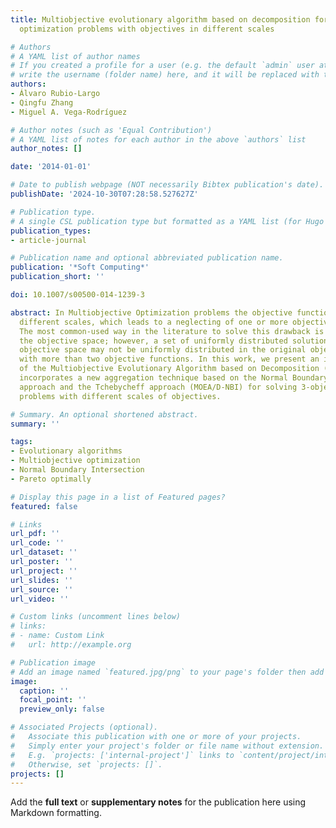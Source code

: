 ```yaml
---
title: Multiobjective evolutionary algorithm based on decomposition for 3-objective
  optimization problems with objectives in different scales

# Authors
# A YAML list of author names
# If you created a profile for a user (e.g. the default `admin` user at `content/authors/admin/`), 
# write the username (folder name) here, and it will be replaced with their full name and linked to their profile.
authors:
- Álvaro Rubio-Largo
- Qingfu Zhang
- Miguel A. Vega-Rodríguez

# Author notes (such as 'Equal Contribution')
# A YAML list of notes for each author in the above `authors` list
author_notes: []

date: '2014-01-01'

# Date to publish webpage (NOT necessarily Bibtex publication's date).
publishDate: '2024-10-30T07:28:58.527627Z'

# Publication type.
# A single CSL publication type but formatted as a YAML list (for Hugo requirements).
publication_types:
- article-journal

# Publication name and optional abbreviated publication name.
publication: '*Soft Computing*'
publication_short: ''

doi: 10.1007/s00500-014-1239-3

abstract: In Multiobjective Optimization problems the objective functions may have
  different scales, which leads to a neglecting of one or more objective functions.
  The most common-used way in the literature to solve this drawback is to normalize
  the objective space; however, a set of uniformly distributed solutions in the normalized
  objective space may not be uniformly distributed in the original objective space
  with more than two objective functions. In this work, we present an improved version
  of the Multiobjective Evolutionary Algorithm based on Decomposition (MOEA/D) which
  incorporates a new aggregation technique based on the Normal Boundary Intersection
  approach and the Tchebycheff approach (MOEA/D-NBI) for solving 3-objective optimization
  problems with different scales of objectives.

# Summary. An optional shortened abstract.
summary: ''

tags:
- Evolutionary algorithms
- Multiobjective optimization
- Normal Boundary Intersection
- Pareto optimally

# Display this page in a list of Featured pages?
featured: false

# Links
url_pdf: ''
url_code: ''
url_dataset: ''
url_poster: ''
url_project: ''
url_slides: ''
url_source: ''
url_video: ''

# Custom links (uncomment lines below)
# links:
# - name: Custom Link
#   url: http://example.org

# Publication image
# Add an image named `featured.jpg/png` to your page's folder then add a caption below.
image:
  caption: ''
  focal_point: ''
  preview_only: false

# Associated Projects (optional).
#   Associate this publication with one or more of your projects.
#   Simply enter your project's folder or file name without extension.
#   E.g. `projects: ['internal-project']` links to `content/project/internal-project/index.md`.
#   Otherwise, set `projects: []`.
projects: []
---
```


Add the **full text** or **supplementary notes** for the publication here using Markdown formatting.

